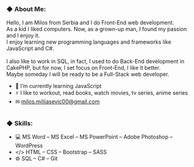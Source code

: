 #
### ◆ About Me:
Hello, I am Milos from Serbia and I do Front-End web development. <br>
As a kid I liked computers. Now, as a grown-up man, I found my passion and I enjoy it. <br>
I enjoy learning new programming languages and frameworks like JavaScript and C#. <br> <br>
I also like to work in SQL, in fact, I used to do Back-End development in CakePHP, but for now, I set focus on Front-End, I like it better. <br>
Maybe someday I will be ready to be a Full-Stack web developer. <br>
- 🧩 I’m currently learning JavaScript
- ⚡ I like to workout, read books, watch movies, tv series, anime series
- ✉ milos.milijasevic00@gmail.com
#
### ◆ Skills:
- 💻 MS Word – MS Excel – MS PowerPoint – Adobe Photoshop – WordPress
- </> HTML – CSS – Bootstrap – SASS
- ⚙ SQL – C# – Git
#
